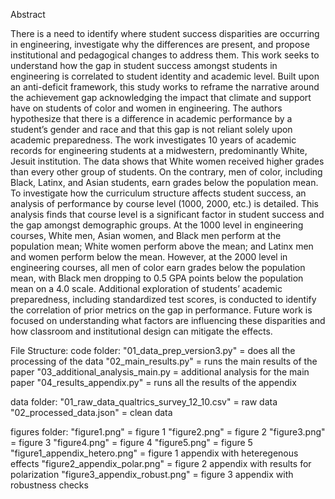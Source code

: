 Abstract

There is a need to identify where student success disparities are occurring in engineering,
investigate why the differences are present, and propose institutional and pedagogical changes to
address them. This work seeks to understand how the gap in student success amongst students in
engineering is correlated to student identity and academic level. Built upon an anti-deficit
framework, this study works to reframe the narrative around the achievement gap acknowledging
the impact that climate and support have on students of color and women in engineering.
The authors hypothesize that there is a difference in academic performance by a student’s gender
and race and that this gap is not reliant solely upon academic preparedness. The work
investigates 10 years of academic records for engineering students at a midwestern,
predominantly White, Jesuit institution. The data shows that White women received higher
grades than every other group of students. On the contrary, men of color, including Black,
Latinx, and Asian students, earn grades below the population mean. To investigate how the
curriculum structure affects student success, an analysis of performance by course level (1000,
2000, etc.) is detailed. This analysis finds that course level is a significant factor in student
success and the gap amongst demographic groups. At the 1000 level in engineering courses,
White men, Asian women, and Black men perform at the population mean; White women
perform above the mean; and Latinx men and women perform below the mean. However, at the
2000 level in engineering courses, all men of color earn grades below the population mean, with
Black men dropping to 0.5 GPA points below the population mean on a 4.0 scale. Additional
exploration of students’ academic preparedness, including standardized test scores, is conducted
to identify the correlation of prior metrics on the gap in performance. Future work is focused on
understanding what factors are influencing these disparities and how classroom and institutional
design can mitigate the effects.


File Structure: 
code folder:
   "01_data_prep_version3.py" = does all the processing of the data
   "02_main_results.py"       = runs the main results of the paper
   "03_additional_analysis_main.py = additional analysis for the main paper
   "04_results_appendix.py"        = runs all the results of the appendix

data folder:
   "01_raw_data_qualtrics_survey_12_10.csv" = raw data
   "02_processed_data.json"                 = clean data

figures folder:
   "figure1.png" = figure 1
   "figure2.png" = figure 2
   "figure3.png" = figure 3
   "figure4.png" = figure 4
   "figure5.png" = figure 5
   "figure1_appendix_hetero.png" = figure 1 appendix with heteregenous effects
   "figure2_appendix_polar.png"  = figure 2 appendix with results for polarization
   "figure3_appendix_robust.png" = figure 3 appendix with robustness checks

